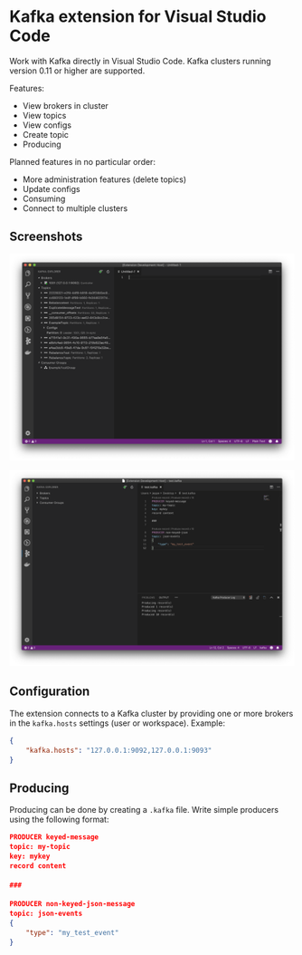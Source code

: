 # Kafka extension for Visual Studio Code
Work with Kafka directly in Visual Studio Code. Kafka clusters running version 0.11 or higher are supported.

Features:
- View brokers in cluster
- View topics
- View configs
- Create topic
- Producing

Planned features in no particular order:
- More administration features (delete topics)
- Update configs
- Consuming
- Connect to multiple clusters

## Screenshots
![Screenshot-1](assets/screen-1.png)

![Screenshot-2](assets/screen-2.png)

## Configuration
The extension connects to a Kafka cluster by providing one or more brokers in the `kafka.hosts` settings (user or workspace).
Example:

```json
{
    "kafka.hosts": "127.0.0.1:9092,127.0.0.1:9093"
}
```

## Producing
Producing can be done by creating a `.kafka` file. Write simple producers using the following format:

```json
PRODUCER keyed-message
topic: my-topic
key: mykey
record content

###

PRODUCER non-keyed-json-message
topic: json-events
{
    "type": "my_test_event"
}
```

